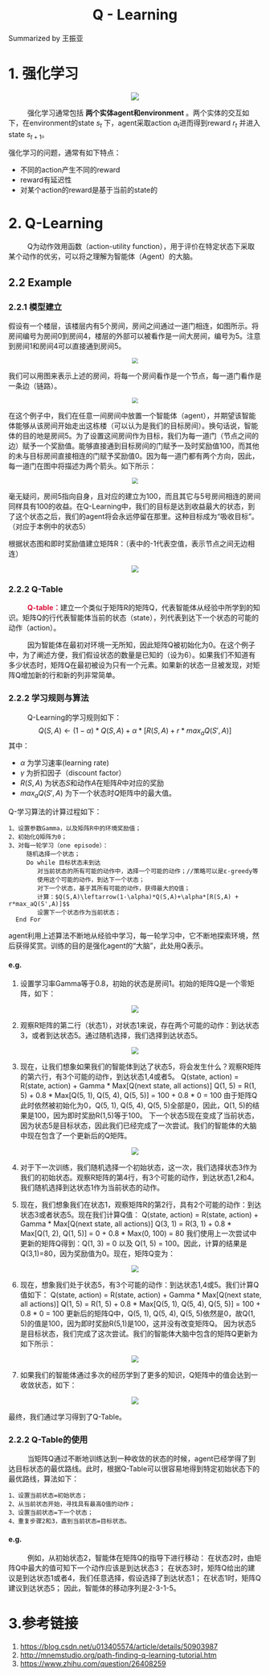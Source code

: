 <h1 style="text-align:center">Q - Learning </h1>
                                                 Summarized  by 王振亚    

# 1. 强化学习
<div align=center><img src="/Users/Shanks/Desktop/imgs/ref.jpeg"/></div>
 

&nbsp;&nbsp;&nbsp;&nbsp;&nbsp;&nbsp;&emsp;强化学习通常包括 **两个实体agent和environment** 。两个实体的交互如下，在environment的state $s_t$ 下，agent采取action $a_t$进而得到reward $r_t$ 并进入state $s_{t+1}$。  

强化学习的问题，通常有如下特点：

- 不同的action产生不同的reward
- reward有延迟性
- 对某个action的reward是基于当前的state的

# 2. Q-Learning
&nbsp;&nbsp;&nbsp;&nbsp;&nbsp;&nbsp;&emsp;Q为动作效用函数（action-utility function），用于评价在特定状态下采取某个动作的优劣，可以将之理解为智能体（Agent）的大脑。


## 2.2 Example

### 2.2.1 模型建立
假设有一个楼层，该楼层内有5个房间，房间之间通过一道门相连，如图所示。将房间编号为房间0到房间4，楼层的外部可以被看作是一间大房间，编号为5。注意到房间1和房间4可以直接通到房间5。
<div align=center><img src="/Users/Shanks/Desktop/imgs/room.jpeg" style="zoom:70%" /></div>


我们可以用图来表示上述的房间，将每一个房间看作是一个节点，每一道门看作是一条边（链路）。
<div align=center><img src="/Users/Shanks/Desktop/imgs/tu.jpeg" style="zoom:70%" /></div>

在这个例子中，我们在任意一间房间中放置一个智能体（agent），并期望该智能体能够从该房间开始走出这栋楼（可以认为是我们的目标房间）。换句话说，智能体的目的地是房间5。为了设置这间房间作为目标，我们为每一道门（节点之间的边）赋予一个奖励值。能够直接通到目标房间的门赋予一及时奖励值100，而其他的未与目标房间直接相连的门赋予奖励值0。因为每一道门都有两个方向，因此，每一道门在图中将描述为两个箭头。如下所示：
<div align=center><img src="/Users/Shanks/Desktop/imgs/tu2.jpg" style="zoom:70%" /></div>

毫无疑问，房间5指向自身，且对应的建立为100，而且其它与5号房间相连的房间同样具有100的收益。在Q-Learning中，我们的目标是达到收益最大的状态，到了这个状态之后，我们的agent将会永远停留在那里。这种目标成为“吸收目标”。（对应于本例中的状态5）

根据状态图和即时奖励值建立矩阵R：（表中的-1代表空值，表示节点之间无边相连）
<div align=center><img src="/Users/Shanks/Desktop/imgs/r.jpg" style="zoom:90%" /></div>

### 2.2.2 Q-Table
&nbsp;&nbsp;&nbsp;&nbsp;&nbsp;&nbsp;&emsp;<font color = #DC143C>**Q-table：**</font>建立一个类似于矩阵R的矩阵Q，代表智能体从经验中所学到的知识。矩阵Q的行代表智能体当前的状态（state），列代表到达下一个状态的可能的动作（action）。

&nbsp;&nbsp;&nbsp;&nbsp;&nbsp;&nbsp;&emsp;因为智能体在最初对环境一无所知，因此矩阵Q被初始化为0。在这个例子中，为了阐述方便，我们假设状态的数量是已知的（设为6）。如果我们不知道有多少状态时，矩阵Q在最初被设为只有一个元素。如果新的状态一旦被发现，对矩阵Q增加新的行和新的列非常简单。

### 2.2.2 学习规则与算法
&nbsp;&nbsp;&nbsp;&nbsp;&nbsp;&nbsp;&emsp;Q-Learning的学习规则如下：
$$
Q(S,A)\leftarrow(1-\alpha)*Q(S,A)+\alpha*[R(S,A) + r*max_aQ(S',A)]
$$
其中：

- $\alpha$ 为学习速率(learning rate)
- $\gamma$ 为折扣因子（discount factor）
- $R(S,A)$ 为状态$S$和动作$A$在矩阵$R$中对应的奖励
- $max_aQ(S',A)$ 为下一个状态时$Q$矩阵中的最大值。

Q-学习算法的计算过程如下：

```
1、设置参数Gamma，以及矩阵R中的环境奖励值；
2、初始化Q矩阵为0；
3、对每一轮学习（one episode）：
     随机选择一个状态；
     Do while 目标状态未到达
        对当前状态的所有可能的动作中，选择一个可能的动作；//策略可以是ε-greedy等
        使用这个可能的动作，到达下一个状态；
        对下一个状态，基于其所有可能的动作，获得最大的Q值；
        计算：$Q(S,A)\leftarrow(1-\alpha)*Q(S,A)+\alpha*[R(S,A) + r*max_aQ(S',A)]$$
        设置下一个状态作为当前状态；
  End For
```
agent利用上述算法不断地从经验中学习，每一轮学习中，它不断地探索环境，然后获得奖赏。训练的目的是强化agent的“大脑”，此处用Q表示。

#### e.g.
1. 设置学习率Gamma等于0.8，初始的状态是房间1。初始的矩阵Q是一个零矩阵，如下：
<div align=center><img src="/Users/Shanks/Desktop/imgs/zero.jpg" style="zoom:90%" /></div>

2. 观察R矩阵的第二行（状态1），对状态1来说，存在两个可能的动作：到达状态3，或者到达状态5。通过随机选择，我们选择到达状态5。  
<div align=center><img src="/Users/Shanks/Desktop/imgs/R2.jpg" style="zoom:90%" /></div>



3. 现在，让我们想象如果我们的智能体到达了状态5，将会发生什么？观察R矩阵的第六行，有3个可能的动作，到达状态1,4或者5。
Q(state, action) = R(state, action) + Gamma * Max[Q(next state, all actions)]
Q(1, 5) = R(1, 5) + 0.8 * Max[Q(5, 1), Q(5, 4), Q(5, 5)] = 100 + 0.8 * 0 = 100
由于矩阵Q此时依然被初始化为0，Q(5, 1), Q(5, 4), Q(5, 5)全部是0，因此，Q(1, 5)的结果是100，因为即时奖励R(1,5)等于100。
下一个状态5现在变成了当前状态，因为状态5是目标状态，因此我们已经完成了一次尝试。我们的智能体的大脑中现在包含了一个更新后的Q矩阵。  
<div align=center><img src="/Users/Shanks/Desktop/imgs/R3.jpg" style="zoom:90%" /></div>

4. 对于下一次训练，我们随机选择一个初始状态，这一次，我们选择状态3作为我们的初始状态。观察R矩阵的第4行，有3个可能的动作，到达状态1,2和4。我们随机选择到达状态1作为当前状态的动作。

5. 现在，我们想象我们在状态1，观察矩阵R的第2行，具有2个可能的动作：到达状态3或者状态5。现在我们计算Q值：
Q(state, action) = R(state, action) + Gamma * Max[Q(next state, all actions)]
Q(3, 1) = R(3, 1) + 0.8 * Max[Q(1, 2), Q(1, 5)] = 0 + 0.8 * Max(0, 100) = 80
我们使用上一次尝试中更新的矩阵Q得到：Q(1, 3) = 0 以及 Q(1, 5) = 100。因此，计算的结果是Q(3,1)=80，因为奖励值为0。现在，矩阵Q变为：  
<div align=center><img src="/Users/Shanks/Desktop/imgs/R4.jpg" style="zoom:90%" /></div>

6. 现在，想象我们处于状态5，有3个可能的动作：到达状态1,4或5。我们计算Q值如下：
Q(state, action) = R(state, action) + Gamma * Max[Q(next state, all actions)]
Q(1, 5) = R(1, 5) + 0.8 * Max[Q(5, 1), Q(5, 4), Q(5, 5)] = 100 + 0.8 * 0 = 100
更新后的矩阵Q中，Q(5, 1), Q(5, 4), Q(5, 5)依然是0，故Q(1, 5)的值是100，因为即时奖励R(5,1)是100，这并没有改变矩阵Q。
因为状态5是目标状态，我们完成了这次尝试。我们的智能体大脑中包含的矩阵Q更新为如下所示：
  <div align=center><img src="/Users/Shanks/Desktop/imgs/R5.jpg" style="zoom:90%" /></div>

7. 如果我们的智能体通过多次的经历学到了更多的知识，Q矩阵中的值会达到一收敛状态，如下：  
<div align=center><img src="/Users/Shanks/Desktop/imgs/R6.jpg" style="zoom:90%" /></div>

最终，我们通过学习得到了Q-Table。



### 2.2.2 Q-Table的使用
&nbsp;&nbsp;&nbsp;&nbsp;&nbsp;&nbsp;&emsp;当矩阵Q通过不断地训练达到一种收敛的状态的时候，agent已经学得了到达目标状态的最优路线。此时，根据Q-Table可以很容易地得到特定初始状态下的最优路线，算法如下：

```
1、设置当前状态=初始状态；
2、从当前状态开始，寻找具有最高Q值的动作；
3、设置当前状态=下一个状态；
4、重复步骤2和3，直到当前状态=目标状态。
```
#### e.g.
&nbsp;&nbsp;&nbsp;&nbsp;&nbsp;&nbsp;&emsp;例如，从初始状态2，智能体在矩阵Q的指导下进行移动：
在状态2时，由矩阵Q中最大的值可知下一个动作应该是到达状态3；
在状态3时，矩阵Q给出的建议是到达状态1或者4，我们任意选择，假设选择了到达状态1；
在状态1时，矩阵Q建议到达状态5；
因此，智能体的移动序列是2-3-1-5。


# 3.参考链接
 1. <https://blog.csdn.net/u013405574/article/details/50903987>
 2. <http://mnemstudio.org/path-finding-q-learning-tutorial.htm>
 3. <https://www.zhihu.com/question/26408259>




























